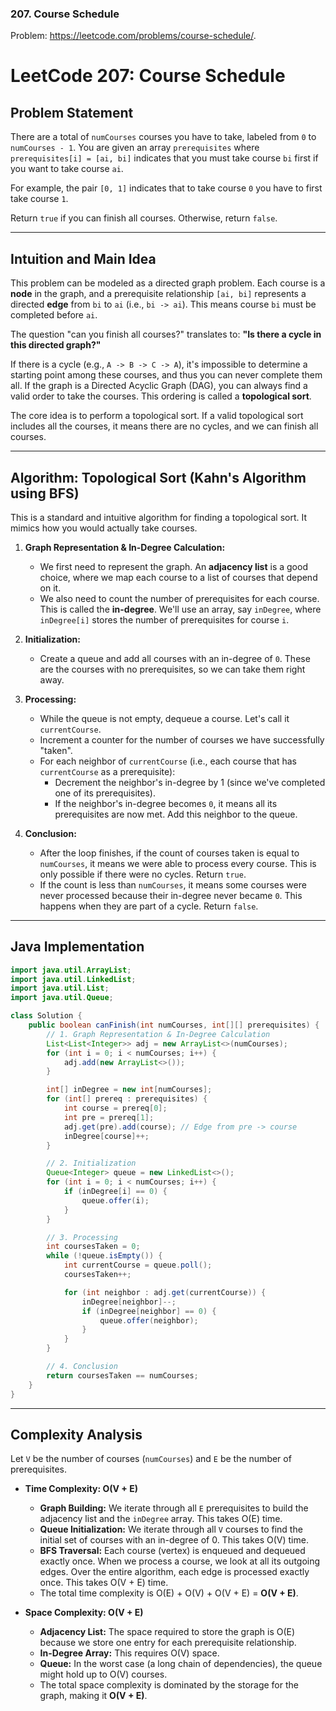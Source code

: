### 207. Course Schedule
Problem: https://leetcode.com/problems/course-schedule/.

# LeetCode 207: Course Schedule

## Problem Statement

There are a total of `numCourses` courses you have to take, labeled from `0` to `numCourses - 1`. You are given an array `prerequisites` where `prerequisites[i] = [ai, bi]` indicates that you must take course `bi` first if you want to take course `ai`.

For example, the pair `[0, 1]` indicates that to take course `0` you have to first take course `1`.

Return `true` if you can finish all courses. Otherwise, return `false`.

---

## Intuition and Main Idea

This problem can be modeled as a directed graph problem. Each course is a **node** in the graph, and a prerequisite relationship `[ai, bi]` represents a directed **edge** from `bi` to `ai` (i.e., `bi -> ai`). This means course `bi` must be completed before `ai`.

The question "can you finish all courses?" translates to: **"Is there a cycle in this directed graph?"**

If there is a cycle (e.g., `A -> B -> C -> A`), it's impossible to determine a starting point among these courses, and thus you can never complete them all. If the graph is a Directed Acyclic Graph (DAG), you can always find a valid order to take the courses. This ordering is called a **topological sort**.

The core idea is to perform a topological sort. If a valid topological sort includes all the courses, it means there are no cycles, and we can finish all courses.

---

## Algorithm: Topological Sort (Kahn's Algorithm using BFS)

This is a standard and intuitive algorithm for finding a topological sort. It mimics how you would actually take courses.

1.  **Graph Representation & In-Degree Calculation:**
    *   We first need to represent the graph. An **adjacency list** is a good choice, where we map each course to a list of courses that depend on it.
    *   We also need to count the number of prerequisites for each course. This is called the **in-degree**. We'll use an array, say `inDegree`, where `inDegree[i]` stores the number of prerequisites for course `i`.

2.  **Initialization:**
    *   Create a queue and add all courses with an in-degree of `0`. These are the courses with no prerequisites, so we can take them right away.

3.  **Processing:**
    *   While the queue is not empty, dequeue a course. Let's call it `currentCourse`.
    *   Increment a counter for the number of courses we have successfully "taken".
    *   For each neighbor of `currentCourse` (i.e., each course that has `currentCourse` as a prerequisite):
        *   Decrement the neighbor's in-degree by 1 (since we've completed one of its prerequisites).
        *   If the neighbor's in-degree becomes `0`, it means all its prerequisites are now met. Add this neighbor to the queue.

4.  **Conclusion:**
    *   After the loop finishes, if the count of courses taken is equal to `numCourses`, it means we were able to process every course. This is only possible if there were no cycles. Return `true`.
    *   If the count is less than `numCourses`, it means some courses were never processed because their in-degree never became `0`. This happens when they are part of a cycle. Return `false`.

---

## Java Implementation

```java
import java.util.ArrayList;
import java.util.LinkedList;
import java.util.List;
import java.util.Queue;

class Solution {
    public boolean canFinish(int numCourses, int[][] prerequisites) {
        // 1. Graph Representation & In-Degree Calculation
        List<List<Integer>> adj = new ArrayList<>(numCourses);
        for (int i = 0; i < numCourses; i++) {
            adj.add(new ArrayList<>());
        }

        int[] inDegree = new int[numCourses];
        for (int[] prereq : prerequisites) {
            int course = prereq[0];
            int pre = prereq[1];
            adj.get(pre).add(course); // Edge from pre -> course
            inDegree[course]++;
        }

        // 2. Initialization
        Queue<Integer> queue = new LinkedList<>();
        for (int i = 0; i < numCourses; i++) {
            if (inDegree[i] == 0) {
                queue.offer(i);
            }
        }

        // 3. Processing
        int coursesTaken = 0;
        while (!queue.isEmpty()) {
            int currentCourse = queue.poll();
            coursesTaken++;

            for (int neighbor : adj.get(currentCourse)) {
                inDegree[neighbor]--;
                if (inDegree[neighbor] == 0) {
                    queue.offer(neighbor);
                }
            }
        }

        // 4. Conclusion
        return coursesTaken == numCourses;
    }
}
```

---

## Complexity Analysis

Let `V` be the number of courses (`numCourses`) and `E` be the number of prerequisites.

*   **Time Complexity: O(V + E)**
    *   **Graph Building:** We iterate through all `E` prerequisites to build the adjacency list and the `inDegree` array. This takes O(E) time.
    *   **Queue Initialization:** We iterate through all `V` courses to find the initial set of courses with an in-degree of 0. This takes O(V) time.
    *   **BFS Traversal:** Each course (vertex) is enqueued and dequeued exactly once. When we process a course, we look at all its outgoing edges. Over the entire algorithm, each edge is processed exactly once. This takes O(V + E) time.
    *   The total time complexity is O(E) + O(V) + O(V + E) = **O(V + E)**.

*   **Space Complexity: O(V + E)**
    *   **Adjacency List:** The space required to store the graph is O(E) because we store one entry for each prerequisite relationship.
    *   **In-Degree Array:** This requires O(V) space.
    *   **Queue:** In the worst case (a long chain of dependencies), the queue might hold up to O(V) courses.
    *   The total space complexity is dominated by the storage for the graph, making it **O(V + E)**.
